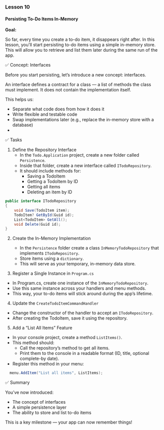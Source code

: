 ### Lesson 10

#### Persisting To-Do Items In-Memory

**Goal:**

So far, every time you create a to-do item, it disappears right after. In this lesson, you'll start persisting to-do items using a
simple in-memory store. This will allow you to retrieve and list them later during the same run of the app.

✅ Concept: Interfaces

Before you start persisting, let’s introduce a new concept: interfaces.

An interface defines a contract for a class — a list of methods the class must implement. It does not contain the implementation
itself.

This helps us:

- Separate what code does from how it does it
- Write flexible and testable code
- Swap implementations later (e.g., replace the in-memory store with a database)
-

✅ Tasks

1. Define the Repository Interface
    - In the `Todo.Application` project, create a new folder called `Persistence`.
    - Inside that folder, create a new interface called `ITodoRepository`.
    - It should include methods for:
        - Saving a TodoItem
        - Getting a TodoItem by ID
        - Getting all items
        - Deleting an item by ID

```csharp
public interface ITodoRepository
{
    void Save(TodoItem item);
    TodoItem? GetById(Guid id);
    List<TodoItem> GetAll();
    void Delete(Guid id);
}
```

2. Create the In-Memory Implementation
    - In the `Persistence` folder create a class `InMemoryTodoRepository` that implements `ITodoRepository`.
    - Store items using a `dictionary`.
    - This will serve as your temporary, in-memory data store.


3. Register a Single Instance in `Program.cs`

- In Program.cs, create one instance of the `InMemoryTodoRepository`.
- Use this same instance across your handlers and menu methods.
- This way, your to-do items will stick around during the app’s lifetime.

4. Update the `CreateTodoItemCommandHandler`

- Change the constructor of the handler to accept an `ITodoRepository`.
- After creating the TodoItem, save it using the repository.


5. Add a “List All Items” Feature

- In your console project, create a method `ListItems()`.
- This method should:
    - Call the repository’s method to get all items.
    - Print them to the console in a readable format (ID, title, optional complete-by date).
- Register this method in your menu:

```csharp
  menu.AddItem("List all items", ListItems);
```

✅ Summary

You’ve now introduced:

- The concept of interfaces
- A simple persistence layer
- The ability to store and list to-do items

This is a key milestone — your app can now remember things! 